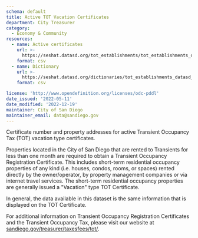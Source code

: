 ```yaml
---
schema: default
title: Active TOT Vacation Certificates
department: City Treasurer
category:
  - Economy & Community
resources:
  - name: Active certificates
    url: >-
      https://seshat.datasd.org/tot_establishments/tot_establishments_datasd.csv
    format: csv
  - name: Dictionary
    url: >-
      https://seshat.datasd.org/dictionaries/tot_establishments_datasd_dict.csv
    format: csv

license: 'http://www.opendefinition.org/licenses/odc-pddl'
date_issued: '2022-05-11'
date_modified: '2022-12-19'
maintainer: City of San Diego
maintainer_email: data@sandiego.gov
---
```

Certificate number and property addresses for active Transient Occupancy Tax (TOT) vacation type certificates.
<!--more-->

Properties located in the City of San Diego that are rented to Transients for less than one month are required to obtain a Transient Occupancy Registration Certificate.  This includes short-term residential occupancy properties of any kind (i.e. houses, condos, rooms, or spaces) rented directly by the owner/operator, by property management companies or via internet travel services.  The short-term residential occupancy properties are generally issued a "Vacation" type TOT Certificate.

In general, the data available in this dataset is the same information that is displayed on the TOT Certificate.

For additional information on Transient Occupancy Registration Certificates and the Transient Occupancy Tax, please visit our website at [sandiego.gov/treasurer/taxesfees/tot/](https://www.sandiego.gov/treasurer/taxesfees/tot).